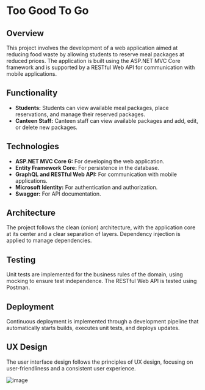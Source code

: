<h1>Too Good To Go</h1>

<h2>Overview</h2>
<p>This project involves the development of a web application aimed at reducing food waste by allowing students to reserve meal packages at reduced prices. The application is built using the ASP.NET MVC Core framework and is supported by a RESTful Web API for communication with mobile applications.</p>

<h2>Functionality</h2>
<ul>
  <li><strong>Students:</strong> Students can view available meal packages, place reservations, and manage their reserved packages.</li>
  <li><strong>Canteen Staff:</strong> Canteen staff can view available packages and add, edit, or delete new packages.</li>
</ul>

<h2>Technologies</h2>
<ul>
  <li><strong>ASP.NET MVC Core 6:</strong> For developing the web application.</li>
  <li><strong>Entity Framework Core:</strong> For persistence in the database.</li>
  <li><strong>GraphQL and RESTful Web API:</strong> For communication with mobile applications.</li>
  <li><strong>Microsoft Identity:</strong> For authentication and authorization.</li>
  <li><strong>Swagger:</strong> For API documentation.</li>
</ul>

<h2>Architecture</h2>
<p>The project follows the clean (onion) architecture, with the application core at its center and a clear separation of layers. Dependency injection is applied to manage dependencies.</p>

<h2>Testing</h2>
<p>Unit tests are implemented for the business rules of the domain, using mocking to ensure test independence. The RESTful Web API is tested using Postman.</p>

<h2>Deployment</h2>
<p>Continuous deployment is implemented through a development pipeline that automatically starts builds, executes unit tests, and deploys updates.</p>

<h2>UX Design</h2>
<p>The user interface design follows the principles of UX design, focusing on user-friendliness and a consistent user experience.</p>

![image](https://github.com/nikkistam1209/Too_Good_To_Go/assets/117906660/2bf49ce2-032a-4138-9a30-7adc560849d5)


